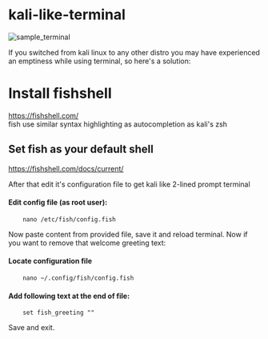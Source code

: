 # kali-like-terminal
![sample_terminal](https://github.com/Trashtick/images/blob/main/Screenshot_20240717_231939.png?raw=true)

If you switched from kali linux to any other distro you may have experienced an emptiness while using terminal, so here's a solution:
# Install fishshell
https://fishshell.com/  
fish use similar syntax highlighting as autocompletion as kali's zsh
## Set fish as your default shell
https://fishshell.com/docs/current/  

After that edit it's configuration file to get kali like 2-lined prompt terminal   

#### Edit config file (as root user):
```fishshell
    nano /etc/fish/config.fish
```
Now paste content from provided file, save it and reload terminal.
Now if you want to remove that welcome greeting text:  
#### Locate configuration file 
```fishshell
    nano ~/.config/fish/config.fish
 ```
#### Add following text at the end of file:
```fishshell
    set fish_greeting ""
```
Save and exit.
